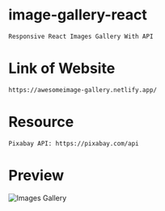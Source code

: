 # image-gallery-react

    Responsive React Images Gallery With API

# Link of Website

    https://awesomeimage-gallery.netlify.app/

# Resource

    Pixabay API: https://pixabay.com/api

# Preview

![Images Gallery](https://user-images.githubusercontent.com/76922296/158008816-17fa6ee2-0f34-445b-8438-7c536b5db26e.png)
